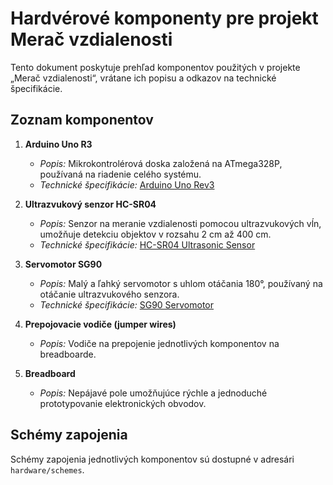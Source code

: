 # Hardvérové komponenty pre projekt Merač vzdialenosti

Tento dokument poskytuje prehľad komponentov použitých v projekte „Merač vzdialenosti“, vrátane ich popisu a odkazov na technické špecifikácie.

## Zoznam komponentov

1. **Arduino Uno R3**

   - _Popis:_ Mikrokontrolérová doska založená na ATmega328P, používaná na riadenie celého systému.
   - _Technické špecifikácie:_ [Arduino Uno Rev3](https://dratek.cz/arduino/974-eses-klon-arduino-uno-r3-precise.html)

2. **Ultrazvukový senzor HC-SR04**

   - _Popis:_ Senzor na meranie vzdialenosti pomocou ultrazvukových vĺn, umožňuje detekciu objektov v rozsahu 2 cm až 400 cm.
   - _Technické špecifikácie:_ [HC-SR04 Ultrasonic Sensor](https://dratek.cz/arduino/846-eses-ultrazvukovy-meric-vzdalenosti-hc-04-pro-jednodeskove-pocitace.html)

3. **Servomotor SG90**

   - _Popis:_ Malý a ľahký servomotor s uhlom otáčania 180°, používaný na otáčanie ultrazvukového senzora.
   - _Technické špecifikácie:_ [SG90 Servomotor](https://dratek.cz/arduino/897-eses-servo-motor-9g.html)

4. **Prepojovacie vodiče (jumper wires)**

   - _Popis:_ Vodiče na prepojenie jednotlivých komponentov na breadboarde.

5. **Breadboard**

   - _Popis:_ Nepájavé pole umožňujúce rýchle a jednoduché prototypovanie elektronických obvodov.

## Schémy zapojenia

Schémy zapojenia jednotlivých komponentov sú dostupné v adresári `hardware/schemes`.
